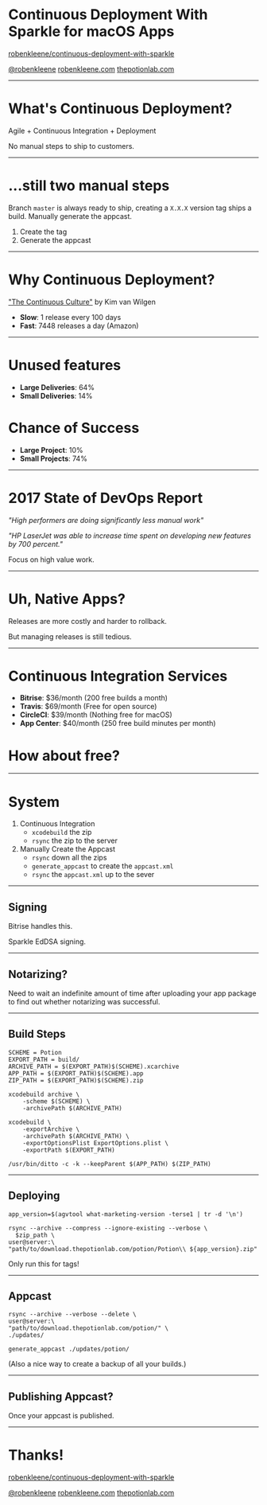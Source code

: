 # Continuous Deployment With Sparkle for macOS Apps

[robenkleene/continuous-deployment-with-sparkle](https://github.com/robenkleene/continuous-deployment-with-sparkle)

[@robenkleene](https://twitter.com/robenkleene)
[robenkleene.com](https://robenkleene.com)
[thepotionlab.com](https://thepotionlab.com)

---

# What's Continuous Deployment?

Agile + Continuous Integration + Deployment

No manual steps to ship to customers.

---

# ...still two manual steps

Branch `master` is always ready to ship, creating a `X.X.X` version tag ships a build. Manually generate the appcast.

1. Create the tag
2. Generate the appcast

---

# Why Continuous Deployment?

["The Continuous Culture"](https://www.youtube.com/watch?v=x47pgeWxXHY)  by Kim van Wilgen

- **Slow**: 1 release every 100 days
- **Fast**: 7448 releases a day (Amazon)

---

# Unused features

- **Large Deliveries**: 64% 
- **Small Deliveries**: 14%

# Chance of Success

- **Large Project**: 10%
- **Small Projects**: 74%

---

# 2017 State of DevOps Report

*"High performers are doing significantly less manual work"*

*"HP LaserJet was able to increase time spent on developing new features by 700 percent."*

Focus on high value work.

---

# Uh, Native Apps?

Releases are more costly and harder to rollback.

But managing releases is still tedious.

---

# Continuous Integration Services

- **Bitrise**: $36/month (200 free builds a month)
- **Travis**: $69/month (Free for open source)
- **CircleCI**: $39/month (Nothing free for macOS)
- **App Center**: $40/month (250 free build minutes per month)

# How about free?

---

# System

1. Continuous Integration
	- `xcodebuild` the zip
	- `rsync` the zip to the server
2. Manually Create the Appcast
	- `rsync` down all the zips
	- `generate_appcast` to create the `appcast.xml`
	- `rsync` the `appcast.xml` up to the sever

---

## Signing

Bitrise handles this.

Sparkle EdDSA signing.

---

## Notarizing?

Need to wait an indefinite amount of time after uploading your app package to find out whether notarizing was successful.

---

## Build Steps

	SCHEME = Potion
	EXPORT_PATH = build/
	ARCHIVE_PATH = $(EXPORT_PATH)$(SCHEME).xcarchive
	APP_PATH = $(EXPORT_PATH)$(SCHEME).app
	ZIP_PATH = $(EXPORT_PATH)$(SCHEME).zip

	xcodebuild archive \
		-scheme $(SCHEME) \
		-archivePath $(ARCHIVE_PATH)

	xcodebuild \
		-exportArchive \
		-archivePath $(ARCHIVE_PATH) \
		-exportOptionsPlist ExportOptions.plist \
		-exportPath $(EXPORT_PATH)

	/usr/bin/ditto -c -k --keepParent $(APP_PATH) $(ZIP_PATH)

---

## Deploying

	app_version=$(agvtool what-marketing-version -terse1 | tr -d '\n')

	rsync --archive --compress --ignore-existing --verbose \
	  $zip_path \
	user@server:\
	"path/to/download.thepotionlab.com/potion/Potion\\ ${app_version}.zip"

Only run this for tags!

---

## Appcast

	rsync --archive --verbose --delete \
	user@server:\
	"path/to/download.thepotionlab.com/potion/" \
	./updates/

	generate_appcast ./updates/potion/

(Also a nice way to create a backup of all your builds.)

---

## Publishing Appcast?

Once your appcast is published.

---

# Thanks!

[robenkleene/continuous-deployment-with-sparkle](https://github.com/robenkleene/continuous-deployment-with-sparkle)

[@robenkleene](https://twitter.com/robenkleene)
[robenkleene.com](https://robenkleene.com)
[thepotionlab.com](https://thepotionlab.com)

